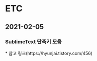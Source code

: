 <h1>ETC</h1>
<h2>2021-02-05</h2>
<h3>SublimeText 단축키 모음</h3>
* 참고 링크(https://hyunjai.tistory.com/456)
